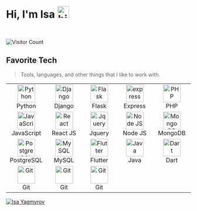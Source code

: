 <h1>Hi, I'm Isa <img src="https://user-images.githubusercontent.com/1303154/88677602-1635ba80-d120-11ea-84d8-d263ba5fc3c0.gif" width="32px" alt="hi"></h1>
<br>

![Visitor Count](https://profile-counter.glitch.me/proxacker/count.svg)
<br>
<h2 align="left">Favorite Tech</h2>

> Tools, languages, and other things that I like to work with.

<table align="center">
  <tr>
    <td align="center" width="96">
      <img
        src="https://cdn.jsdelivr.net/gh/devicons/devicon/icons/python/python-original.svg"
        width="48"
        height="48"
        alt="Python"
      />
      <br />Python
    </td>
    <td align="center" width="96">
     <img
        src="https://cdn.worldvectorlogo.com/logos/django.svg"
        width="48"
        height="48"
        alt="Django"
      />
      <br />Django
    </td>
    <td align="center" width="96">
      <img
        src="https://cdn.jsdelivr.net/gh/devicons/devicon/icons/flask/flask-original.svg"
        width="48"
        height="48"
        alt="Flask"
      />
      <br />Flask
    </td>
    <td align="center" width="96">
        <img
        src="https://cdn.jsdelivr.net/gh/devicons/devicon/icons/express/express-original.svg"
        width="48"
        height="48"
        alt="express"
      />
      <br />Express
    </td>
    <td align="center" width="96">
      <img
        src="https://cdn.jsdelivr.net/gh/devicons/devicon/icons/php/php-original.svg"
        width="48"
        height="48"
        alt="PHP"
      />
      <br />PHP
    </td>
  </tr>
  <tr>
    <td align="center" width="96">
      <img
        src="https://cdn.jsdelivr.net/gh/devicons/devicon/icons/javascript/javascript-original.svg"
        width="48"
        height="48"
        alt="JavaScript"
      />
      <br />JavaScript
    </td>
<td align="center" width="96">
      <img
        src="https://cdn.jsdelivr.net/gh/devicons/devicon/icons/react/react-original.svg"
        width="48"
        height="48"
        alt="React"
      />
      <br />React JS
    </td>
      <td align="center" width="96">
      <img
        src="https://cdn.jsdelivr.net/gh/devicons/devicon/icons/jquery/jquery-original.svg"
        width="48"
        height="48"
        alt="Jquery"
      />
      <br />Jquery
    </td>
    <td align="center" width="96">
      <img
        src="https://cdn.jsdelivr.net/gh/devicons/devicon/icons/nodejs/nodejs-original.svg"
        width="48"
        height="48"
        alt="Node JS"
      />
      <br />Node JS
    </td>
    <td align="center" width="96">
      <img
        src="https://cdn.jsdelivr.net/gh/devicons/devicon/icons/mongodb/mongodb-original.svg"
        width="48"
        height="48"
        alt="Mongo DB"
      />
      <br />MongoDB
    </td>
    
  </tr>
  <tr>
    <td align="center" width="96">
      <img
        src="https://cdn.jsdelivr.net/gh/devicons/devicon/icons/postgresql/postgresql-original.svg"
        width="48"
        height="48"
        alt="PostgreSQL"
      />
      <br />PostgreSQL
    </td>
<td align="center" width="96">   
<img src='https://cdn.jsdelivr.net/gh/devicons/devicon@master/icons/mysql/mysql-original-wordmark.svg'
    width="48"
        height="48"
        alt="MySQL"/>
      <br />MySQL
    </td>
<td align="center" width="96">
    <img
        src="https://cdn.worldvectorlogo.com/logos/flutter.svg"
        width="48"
        height="48"
        alt="Flutter"
      />
      <br />Flutter
    </td>
<td align="center" width="96">
    <img
        src="https://cdn.worldvectorlogo.com/logos/java.svg"
        width="48"
        height="48"
        alt="Java"
      />
      <br />Java
    </td>
     <td align="center" width="96">
     <img
        src="https://cdn.jsdelivr.net/gh/devicons/devicon/icons/dart/dart-original.svg"
        width="48"
        height="48"
        alt="Dart"
      />
      <br />Dart
    </td>
  </tr>
  <td align="center" width="96">
      <img
        src="https://cdn.jsdelivr.net/gh/devicons/devicon/icons/git/git-original.svg"
        width="48"
        height="48"
        alt="Git"
      />
      <br />Git
    </td>
 <td align="center" width="96">
      <img
        src="https://cdn.jsdelivr.net/gh/devicons/devicon/icons/html/html-original.svg"
        width="48"
        height="48"
        alt="Git"
      />
      <br />Git
    </td>
     <td align="center" width="96">
      <img
        src="https://cdn.jsdelivr.net/gh/devicons/devicon/icons/css/css-original.svg"
        width="48"
        height="48"
        alt="Git"
      />
      <br />Git
    </td>
</table>
<a href="#">
  <img src="https://github-readme-stats.vercel.app/api?username=iskasoft&show_icons=true&theme=react&count_private=true&include_all_commits=true" alt="Isa Yagmyrov" align="center" />
</a>

